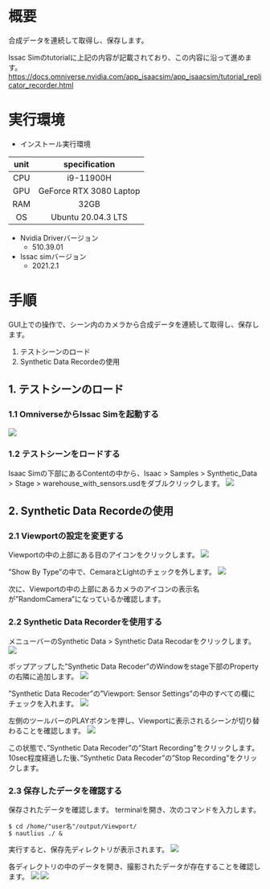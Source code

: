 # 概要
合成データを連続して取得し、保存します。

Issac Simのtutorialに上記の内容が記載されており、この内容に沿って進めます。
https://docs.omniverse.nvidia.com/app_isaacsim/app_isaacsim/tutorial_replicator_recorder.html

# 実行環境

- インストール実行環境

| unit       |       specification | 
|:-----------------:|:------------------:|
| CPU         | i9-11900H |  
| GPU         | GeForce RTX 3080 Laptop|  
| RAM         | 32GB | 
| OS         | Ubuntu 20.04.3 LTS  |

- Nvidia Driverバージョン
   - 510.39.01
- Issac simバージョン
   - 2021.2.1


# 手順
GUI上での操作で、シーン内のカメラから合成データを連続して取得し、保存します。

1. テストシーンのロード
2. Synthetic Data Recordeの使用

## 1. テストシーンのロード
### 1.1 OmniverseからIssac Simを起動する
![](https://storage.googleapis.com/zenn-user-upload/a1927915e055-20220213.png)

### 1.2 テストシーンをロードする
Isaac Simの下部にあるContentの中から、Isaac > Samples > Synthetic_Data > Stage > warehouse_with_sensors.usdをダブルクリックします。
![](https://storage.googleapis.com/zenn-user-upload/cac66c04e992-20220406.png)

## 2. Synthetic Data Recordeの使用
### 2.1 Viewportの設定を変更する
Viewportの中の上部にある目のアイコンをクリックします。
![](https://storage.googleapis.com/zenn-user-upload/61c8ab8eb500-20220406.png)

”Show By Type”の中で、CemaraとLightのチェックを外します。
![](https://storage.googleapis.com/zenn-user-upload/978be54cc55c-20220406.png)

次に、Viewportの中の上部にあるカメラのアイコンの表示名が”RandomCamera”になっているか確認します。

### 2.2 Synthetic Data Recorderを使用する
メニューバーのSynthetic Data > Synthetic Data Recodarをクリックします。
![](https://storage.googleapis.com/zenn-user-upload/218fcc7c9f88-20220406.png)

ポップアップした”Synthetic Data Recoder”のWindowをstage下部のPropertyの右隣に追加します。
![](https://storage.googleapis.com/zenn-user-upload/076f418fa52c-20220406.png)

”Synthetic Data Recoder”の”Viewport: Sensor Settings”の中のすべての欄にチェックを入れます。
![](https://storage.googleapis.com/zenn-user-upload/9cd2e5c5f9a1-20220406.png)

左側のツールバーのPLAYボタンを押し、Viewportに表示されるシーンが切り替わることを確認します。
![](https://storage.googleapis.com/zenn-user-upload/b8d4bdc21f66-20220406.png)

この状態で、”Synthetic Data Recoder”の”Start Recording”をクリックします。
10sec程度経過した後、”Synthetic Data Recoder”の”Stop Recording”をクリックします。

### 2.3 保存したデータを確認する
保存されたデータを確認します。
terminalを開き、次のコマンドを入力します。

~~~ bash:shell
$ cd /home/"user名"/output/Viewport/
$ nautlius ./ &
~~~

実行すると、保存先ディレクトリが表示されます。
![](https://storage.googleapis.com/zenn-user-upload/06fa676b5591-20220406.png)

各ディレクトリの中のデータを開き、撮影されたデータが存在することを確認します。
![](https://storage.googleapis.com/zenn-user-upload/0500ef9323c8-20220406.png)
![](https://storage.googleapis.com/zenn-user-upload/7c661a76d664-20220406.png)





